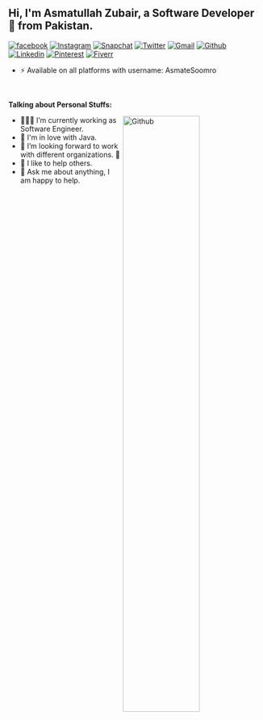 <!-- Your title -->
## Hi, I'm Asmatullah Zubair, a Software Developer 🚀 from Pakistan.

<!-- Your badges
You can use the website to generate badges: https://shields.io/
-->
[![facebook](https://img.shields.io/badge/-Facebook-blue?style=flat&logo=Facebook&logoColor=white)](https://www.facebook.com/AsmateSoomro)
[![Instagram](https://img.shields.io/badge/-Instagram-c13584?style=flat&labelColor=c13584&logo=instagram&logoColor=white)](https://www.instagram.com/AsmateSoomro)
[![Snapchat](https://img.shields.io/badge/-SnapChat-yellow?style=flat&labelColor=yellow&logo=snapchat&logoColor=white)](https://www.snapchat.com/AsmateSoomro)
[![Twitter](https://img.shields.io/badge/-Twitter-blue?style=flat&logo=Twitter&logoColor=white)](https://www.twitter.com/AsmateSoomro)
[![Gmail](https://img.shields.io/badge/-Gmail-red?style=flat&logo=gmail&logoColor=white)](mailto:AsmateSoomro@gmail.com)
[![Github](https://img.shields.io/badge/-Github-000?style=flat&logo=github&logoColor=white)](https://www.github.com/AsmateSoomro)
[![Linkedin](https://img.shields.io/badge/-LinkedIn-blue?style=flat&logo=Linkedin&logoColor=white)](https://www.linkedin.com/in/AsmateSoomro)
[![Pinterest](https://img.shields.io/badge/-Pinterest-red?style=flat&logo=pinterest&logoColor=white)](https://www.pinterest.com/in/AsmateSoomro)
[![Fiverr](https://img.shields.io/badge/-Fiverr-brightgreen?style=flat&logo=fiverr&logoColor=white)](https://www.fiverr.com/AsmateSoomro)

- ⚡️ Available on all platforms with username: AsmateSoomro

&nbsp;

<!-- Talking about you -->
**Talking about Personal Stuffs:**

<!-- Any image aligned to the right. Beware the width -->
<img width="55%" align="right" alt="Github" src="https://raw.githubusercontent.com/onimur/.github/master/.resources/git-header.svg" />

- 👨🏽‍💻 I’m currently working as Software Engineer.
- 🌱 I'm in love with Java.
- 👯 I’m looking forward to work with different organizations. 🤝
- 🤔 I like to help others.
- 💬 Ask me about anything, I am happy to help.
